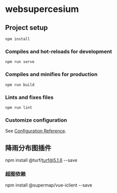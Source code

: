 # websupercesium

## Project setup
```
npm install
```

### Compiles and hot-reloads for development
```
npm run serve
```

### Compiles and minifies for production
```
npm run build
```

### Lints and fixes files
```
npm run lint
```

### Customize configuration
See [Configuration Reference](https://cli.vuejs.org/config/).
##  降雨分布图插件
npm install @turf/turf@5.1.6 --save

###  超图依赖
npm install @supermap/vue-iclient --save